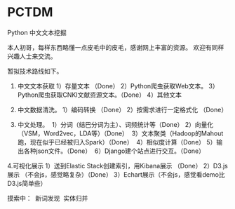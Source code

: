 # PCTDM
Python 中文文本挖掘

本人初哥，每样东西略懂一点皮毛中的皮毛，感谢网上丰富的资源。
欢迎有同样兴趣人士来交流。

暂拟技术路线如下。
1. 中文文本获取
  1）存量文本 （Done）
  2）Python爬虫获取Web文本。
  3）Python爬虫获取CNKI文献资源文本。（Done）
  4）其他文本

2. 中文数据清洗。
  1）编码转换 （Done）
  2）按需求进行一定格式化 （Done）
  
  
3. 中文处理。
  1）分词（结巴分词为主）、词频统计等（Done）
  2）向量化（VSM，Word2vec，LDA等）（Done）
  3）文本聚类（Hadoop的Mahout跑，现在似乎已经被归入Spark）（Done）
  4）相似度计算（Done）
  5）输出各种json文件。（Done）
  6）Django建个站点进行交互。（Done）
  
  
4.可视化展示
  1）送到Elastic Stack创建索引，用Kibana展示 （Done）
  2）D3.js展示 （不会js，感觉略复杂）（Done）
  3）Echart展示（不会js，感觉看demo比D3.js简单些）

 摸索中：
  新词发现
  实体归并
 
 
